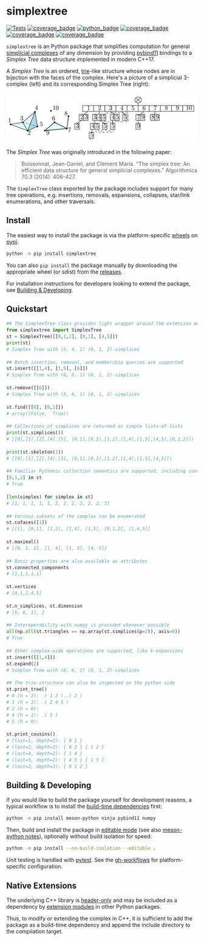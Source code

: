 # simplextree
[![Tests](https://github.com/peekxc/simplextree-py/actions/workflows/package.yml/badge.svg)](https://github.com/peekxc/splex/actions/workflows/package.yml)
[![coverage_badge](https://img.shields.io/endpoint?url=https://gist.githubusercontent.com/peekxc/ef42349965f40edf4232737026690c5f/raw/coverage_info.json)](https://coveralls.io/github/peekxc/simplextree-py)
[![python_badge](https://img.shields.io/badge/python-3.9%20%7C%203.10%20%7C%203.11-blue)](https://github.com/peekxc/splex/actions/workflows/python-package.yml)
[![coverage_badge](https://img.shields.io/github/actions/workflow/status/peekxc/simplextree-py/build-macos.yml?logo=apple&logoColor=white)](https://github.com/peekxc/splex/actions/workflows/build-macos.yml)
[![coverage_badge](https://img.shields.io/github/actions/workflow/status/peekxc/simplextree-py/build-windows.yml?logo=windows&logoColor=white)](https://github.com/peekxc/splex/actions/workflows/build-windows.yml)
[![coverage_badge](https://img.shields.io/github/actions/workflow/status/peekxc/simplextree-py/build-linux.yml?logo=linux&logoColor=white)](https://github.com/peekxc/splex/actions/workflows/build-linux.yml)

`simplextree` is an Python package that simplifies computation for general [simplicial complexes](https://en.wikipedia.org/wiki/Simplicial_complex) of any dimension by providing [pybind11](https://github.com/pybind/pybind11) bindings to a _Simplex Tree_ data structure implemented in modern C++17. 

A _Simplex Tree_ is an ordered, [trie](https://en.wikipedia.org/wiki/Trie)-like structure whose nodes are in bijection with the faces of the complex. Here's a picture of a simplicial 3-complex (left) and its corresponding Simplex Tree (right):

![simplex tree picture](./docs/pages/static/simplextree_pic.png)

The _Simplex Tree_ was originally introduced in the following paper:

> Boissonnat, Jean-Daniel, and Clément Maria. "The simplex tree: An efficient data structure for general simplicial complexes." Algorithmica 70.3 (2014): 406-427.

The `SimplexTree` class exported by the package includes support for many tree operations, e.g. insertions, removals, expansions, collapses, star/link enumerations, and other traversals. 

## Install 

The easiest way to install the package is via the platform-specific [wheels](https://pythonwheels.com/) on [pypi](https://pypi.org/project/simplextree/). 

```bash 
python -m pip install simplextree 
```

You can also `pip install` the package manually by downloading the appropriate wheel (or sdist) from the [releases](https://github.com/peekxc/simplextree-py/releases/). 

For installation instructions for developers looking to extend the package, see [Building & Developing](#building--developing). 

## Quickstart

```python
## The SimplexTree class provides light wrapper around the extension module
from simplextree import SimplexTree 
st = SimplexTree([[0,1,2], [0,1], [4,5]]) 
print(st) 
# Simplex Tree with (5, 4, 1) (0, 1, 2)-simplices

## Batch insertion, removal, and membership queries are supported
st.insert([[1,4], [1,5], [6]])
# Simplex Tree with (6, 6, 1) (0, 1, 2)-simplices 

st.remove([[6]])
# Simplex Tree with (5, 6, 1) (0, 1, 2)-simplices

st.find([[6], [0,1]])
# array([False,  True])

## Collections of simplices are returned as simple lists-of-lists
print(st.simplices())
# [[0],[1],[2],[4],[5], [0,1],[0,2],[1,2],[1,4],[1,5],[4,5],[0,1,2]])

print(st.skeleton(1)) 
# [[0],[1],[2],[4],[5], [0,1],[0,2],[1,2],[1,4],[1,5],[4,5]])

## Familiar Pythonic collection semantics are supported, including contains and iteration
[0,1,2] in st
# True 

[len(simplex) for simplex in st]
# [1, 1, 1, 1, 1, 2, 2, 2, 2, 2, 2, 3]

## Various subsets of the complex can be enumerated
st.cofaces([1])
# [[1], [0,1], [1,2], [1,4], [1,5], [0,1,2], [1,4,5]]

st.maximal()
# [[0, 1, 2], [1, 4], [1, 5], [4, 5]]

## Basic properties are also available as attributes 
st.connected_components 
# [1,1,1,1,1]

st.vertices
# [0,1,2,4,5]

st.n_simplices, st.dimension
# [5, 6, 1], 2

## Interoperability with numpy is provided whenever possible
all(np.all(st.triangles == np.array(st.simplices(p=2)), axis=0))
# True 

## Other complex-wide operations are supported, like k-expansions 
st.insert([[1,4]]) 
st.expand(2)       
# Simplex Tree with (6, 6, 2) (0, 1, 2)-simplices

## The trie-structure can also be inspected on the python side 
st.print_tree()
# 0 (h = 2): .( 1 2 )..( 2 )
# 1 (h = 1): .( 2 4 5 )
# 2 (h = 0): 
# 4 (h = 1): .( 5 )
# 5 (h = 0): 

st.print_cousins()
# (last=1, depth=2): { 0 1 } 
# (last=2, depth=2): { 0 2 } { 1 2 } 
# (last=4, depth=2): { 1 4 } 
# (last=5, depth=2): { 4 5 } { 1 5 } 
# (last=2, depth=3): { 0 1 2 } 
```

## Building & Developing 

If you would like to build the package yourself for development reasons, a typical workflow is to install the [build-time dependencies](https://pip.pypa.io/en/stable/reference/build-system/pyproject-toml/#build-time-dependencies) first: 

```bash
python -m pip install meson-python ninja pybind11 numpy
```

Then, build and install the package in [editable mode](https://peps.python.org/pep-0660/) (see also [meson-python notes](https://meson-python.readthedocs.io/en/latest/how-to-guides/editable-installs.html)), optionally without build isolation for speed:

```bash
python -m pip install --no-build-isolation --editable .
```

Unit testing is handled with [pytest](https://docs.pytest.org/en/7.4.x/). See the [gh-workflows](https://github.com/peekxc/simplextree-py/actions) for platform-specific configuration. 

## Native Extensions 

The underlying C++ library is [header-only](https://en.wikipedia.org/wiki/Header-only) and may be included as a dependency by [extension modules](https://docs.python.org/3/extending/extending.html) in other Python packages.

Thus, to modify or extending the complex in C++, it is sufficient to add the package as a build-time dependency and append the include directory to the compilation target.